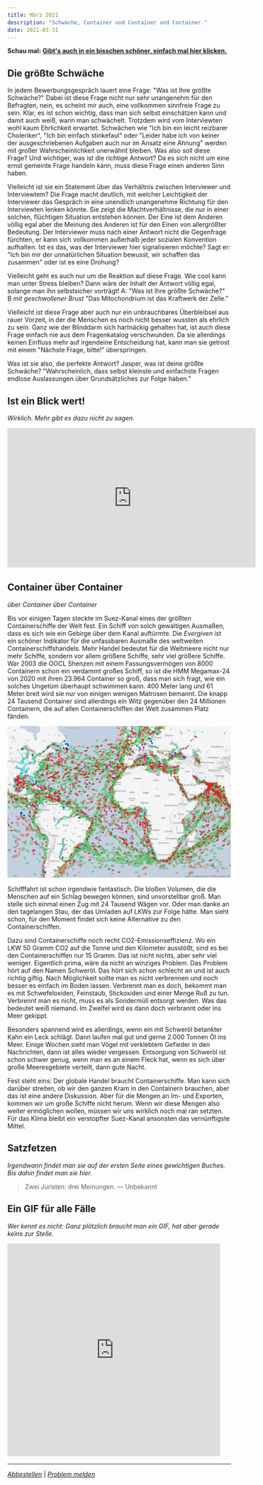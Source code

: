 ```yaml
---
title: März 2021
description: "Schwäche, Container und Container und Container."
date: 2021-03-31
---
```


**Schau mal:** **[Gibt's auch in ein bisschen schöner, einfach mal hier klicken.](https://www.jasperanders.xyz/2021/2021-03/)**

## Die größte Schwäche

In jedem Bewerbungsgespräch lauert eine Frage: "Was ist Ihre größte Schwäche?" Dabei ist diese Frage nicht nur sehr unangenehm für den Befragten, nein, es scheint mir auch, eine vollkommen sinnfreie Frage zu sein. Klar, es ist schon wichtig, dass man sich selbst einschätzen kann und damit auch weiß, wann man schwächelt. Trotzdem wird vom Interviewten wohl kaum Ehrlichkeit erwartet. Schwächen wie "Ich bin ein leicht reizbarer Choleriker", "Ich bin einfach stinkefaul" oder "Leider habe ich von keiner der ausgeschriebenen Aufgaben auch nur im Ansatz eine Ahnung" werden mit großer Wahrscheinlichkeit unerwähnt bleiben. Was also soll diese Frage? Und wichtiger, was ist die richtige Antwort? Da es sich nicht um eine ernst gemeinte Frage handeln kann, muss diese Frage einen anderen Sinn haben.

Vielleicht ist sie ein Statement über das Verhältnis zwischen Interviewer und Interviewtem? Die Frage macht deutlich, mit welcher Leichtigkeit der Interviewer das Gespräch in eine unendlich unangenehme Richtung für den Interviewten lenken könnte. Sie zeigt die Machtverhältnisse, die nur in einer solchen, flüchtigen Situation entstehen können. Der Eine ist dem Anderen völlig egal aber die Meinung des Anderen ist für den Einen von allergrößter Bedeutung. Der Interviewer muss nach einer Antwort nicht die Gegenfrage fürchten, er kann sich vollkommen außerhalb jeder sozialen Konvention aufhalten. Ist es das, was der Interviewer hier signalisieren möchte? Sagt er: "Ich bin mir der unnatürlichen Situation bewusst, wir schaffen das zusammen" oder ist es eine Drohung?

Vielleicht geht es auch nur um die Reaktion auf diese Frage. Wie cool kann man unter Stress bleiben? Dann wäre der Inhalt der Antwort völlig egal, solange man ihn selbstsicher vorträgt! A: "Was ist Ihre größte Schwäche?" B _mit geschwollener Brust_ "Das Mitochondrium ist das Kraftwerk der Zelle."

Vielleicht ist diese Frage aber auch nur ein unbrauchbares Überbleibsel aus rauer Vorzeit, in der die Menschen es noch nicht besser wussten als ehrlich zu sein. Ganz wie der Blinddarm sich hartnäckig gehalten hat, ist auch diese Frage einfach nie aus dem Fragenkatalog verschwunden. Da sie allerdings keinen Einfluss mehr auf irgendeine Entscheidung hat, kann man sie getrost mit einem "Nächste Frage, bitte!" überspringen.

Was ist sie also, die perfekte Antwort? Jasper, was ist deine größte Schwäche? "Wahrscheinlich, dass selbst kleinste und einfachste Fragen endlose Auslassungen über Grundsätzliches zur Folge haben."

## Ist ein Blick wert!

_Wirklich. Mehr gibt es dazu nicht zu sagen._

<iframe width="560" height="315" src="https://www.youtube.com/embed/lNeGkjaGtY8" title="YouTube video player" frameborder="0" allow="accelerometer; autoplay; clipboard-write; encrypted-media; gyroscope; picture-in-picture" allowfullscreen></iframe>

## Container über Container

_über Container über Container_

Bis vor einigen Tagen steckte im Suez-Kanal eines der größten Containerschiffe der Welt fest. Ein Schiff von solch gewaltigen Ausmaßen, dass es sich wie ein Gebirge über dem Kanal auftürmte. Die _Evergiven_ ist ein schöner Indikator für die unfassbaren Ausmaße des weltweiten Containerschiffshandels. Mehr Handel bedeutet für die Weltmeere nicht nur mehr Schiffe, sondern vor allem größere Schiffe, sehr viel größere Schiffe. War 2003 die OOCL Shenzen mit einem Fassungsvermögen von 8000 Containern schon ein verdammt großes Schiff, so ist die HMM Megamax-24 von 2020 mit ihren 23.964 Container so groß, dass man sich fragt, wie ein solches Ungetüm überhaupt schwimmen kann. 400 Meter lang und 61 Meter breit wird sie nur von einigen wenigen Matrosen bemannt. Die knapp 24 Tausend Container sind allerdings ein Witz gegenüber den 24 Millionen Containern, die auf allen Containerschiffen der Welt zusammen Platz fänden.

![ships](ships.png)

Schifffahrt ist schon irgendwie fantastisch. Die bloßen Volumen, die die Menschen auf ein Schlag bewegen können, sind unvorstellbar groß. Man stelle sich einmal einen Zug mit 24 Tausend Wägen vor. Oder man danke an den tagelangen Stau, der das Umladen auf LKWs zur Folge hätte. Man sieht schon, für den Moment findet sich keine Alternative zu den Containerschiffen.

Dazu sind Containerschiffe noch recht CO2-Emissionseffizienz. Wo ein LKW 50 Gramm CO2 auf die Tonne und den Kilometer ausstößt, sind es bei den Containerschiffen nur 15 Gramm. Das ist nicht nichts, aber sehr viel weniger. Eigentlich prima, wäre da nicht an winziges Problem. Das Problem hört auf den Namen Schweröl. Das hört sich schon schlecht an und ist auch richtig giftig. Nach Möglichkeit sollte man es nicht verbrennen und noch besser es einfach im Boden lassen. Verbrennt man es doch, bekommt man es mit Schwefeloxiden, Feinstaub, Stickoxiden und einer Menge Ruß zu tun. Verbrennt man es nicht, muss es als Sondermüll entsorgt werden. Was das bedeutet weiß niemand. Im Zweifel wird es dann doch verbrannt oder ins Meer gekippt.

Besonders spannend wird es allerdings, wenn ein mit Schweröl betankter Kahn ein Leck schlägt. Dann laufen mal gut und gerne 2.000 Tonnen Öl ins Meer. Einige Wochen sieht man Vögel mit verklebtem Gefieder in den Nachrichten, dann ist alles wieder vergessen. Entsorgung von Schweröl ist schon schwer genug, wenn man es an einem Fleck hat, wenn es sich über große Meeresgebiete verteilt, dann gute Nacht.

Fest steht eins: Der globale Handel braucht Containerschiffe. Man kann sich darüber streiten, ob wir den ganzen Kram in den Containern brauchen, aber das ist eine andere Diskussion. Aber für die Mengen an Im- und Exporten, kommen wir um große Schiffe nicht herum. Wenn wir diese Mengen also weiter ermöglichen wollen, müssen wir uns wirklich noch mal ran setzten. Für das Klima bleibt ein verstopfter Suez-Kanal ansonsten das vernünftigste Mittel.

## Satzfetzen

_Irgendwann findet man sie auf der ersten Seite eines gewichtigen Buches. Bis dahin findet man sie hier._

> Zwei Juristen: drei Meinungen.
> — Unbekannt

## Ein GIF für alle Fälle

_Wer kennt es nicht: Ganz plötzlich braucht man ein GIF, hat aber gerade keins zur Stelle._

<iframe src="https://giphy.com/embed/xTiTnf0p8Vt1vKyVTq" width="480" height="480" frameBorder="0" class="giphy-embed" allowFullScreen></iframe>

---

_[Abbestellen](https://www.youtube.com/watch?v=dQw4w9WgXcQ)_ | _[Problem melden](https://www.youtube.com/watch?v=UG4Eg5KoGik)_

